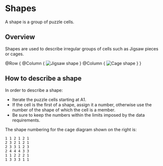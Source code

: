 # Shapes

A shape is a group of puzzle cells.

## Overview

Shapes are used to describe irregular groups of cells such as Jigsaw pieces or cages.

@Row {
    @Column {
        ![Jigsaw shape](JigsawShape)
    }
    @Column {
        ![Cage shape](CageShape)
    }
}

## How to describe a shape

In order to describe a shape:

- Iterate the puzzle cells starting at A1.
- If the cell is the first of a shape, assign it a number, otherwise use the number of the shape of which the cell is a member.
- Be sure to keep the numbers within the limits imposed by the data requirements.

The shape numbering for the cage diagram shown on the right is: 

```
1 1 2 1 2 1
2 3 2 1 2 1
2 3 3 1 2 3
2 4 4 4 3 3
1 1 2 2 2 1
1 3 3 3 1 1
```
